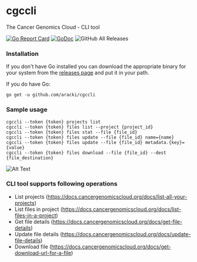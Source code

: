 # cgccli
The Cancer Genomics Cloud - CLI tool

[![Go Report Card](https://goreportcard.com/badge/github.com/aracki/cgccli)](https://goreportcard.com/report/github.com/aracki/cgccli)
[![GoDoc](https://godoc.org/github.com/Aracki/cgccli?status.svg)](https://godoc.org/github.com/Aracki/cgccli)
![GitHub All Releases](https://img.shields.io/github/downloads/aracki/cgccli/total.svg)

### Installation
If you don't have Go installed you can download the appropriate binary for your system from the [releases page](https://github.com/Aracki/cgccli/releases) and put it in your path.

If you do have Go:

```
go get -u github.com/aracki/cgccli
```

### Sample usage
```
cgccli --token {token} projects list
cgccli --token {token} files list --project {project_id}
cgccli --token {token} files stat --file {file_id} 
cgccli --token {token} files update --file {file_id} name={name}
cgccli --token {token} files update --file {file_id} metadata.{key}={value}
cgccli --token {token} files download --file {file_id} --dest {file_destination}
```

![Alt Text](https://imgur.com/a/74ogsjg)

### CLI tool supports following operations

* List projects (​https://docs.cancergenomicscloud.org/docs/list-all-your-projects​)
* List files in project (​https://docs.cancergenomicscloud.org/docs/list-files-in-a-project​)
* Get file details (​https://docs.cancergenomicscloud.org/docs/get-file-details​)
* Update file details (​https://docs.cancergenomicscloud.org/docs/update-file-details​)
* Download file (​https://docs.cancergenomicscloud.org/docs/get-download-url-for-a-file​)
